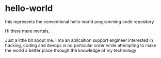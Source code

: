 # hello-world
this represents the conventional hello-world programming code repository

Hi there mere mortals, 

Just a little bit about me. I ma an apllcaition support engineer interested in hacking, coding and devops in no particular order while attempting to make the world a better place through the knowledge of my technology
